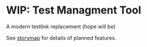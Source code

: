 WIP: Test Managment Tool
=======================

A modern testlink replacement (hope will be)

See [storymap](storymap.png) for details of planned features.

